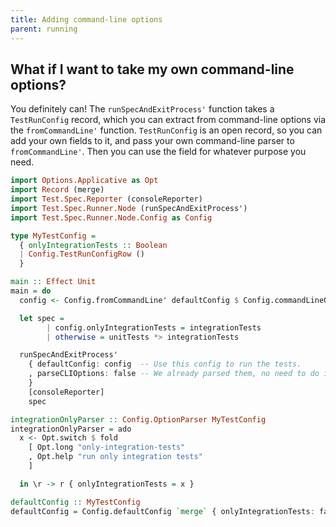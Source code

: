 ```yaml
---
title: Adding command-line options
parent: running
---
```


## What if I want to take my own command-line options?

You definitely can! The `runSpecAndExitProcess'` function takes a
`TestRunConfig` record, which you can extract from command-line options via the
`fromCommandLine'` function. `TestRunConfig` is an open record, so you can add
your own fields to it, and pass your own command-line parser to
`fromCommandLine'`. Then you can use the field for whatever purpose you need.

```haskell
import Options.Applicative as Opt
import Record (merge)
import Test.Spec.Reporter (consoleReporter)
import Test.Spec.Runner.Node (runSpecAndExitProcess')
import Test.Spec.Runner.Node.Config as Config

type MyTestConfig =
  { onlyIntegrationTests :: Boolean
  | Config.TestRunConfigRow ()
  }

main :: Effect Unit
main = do
  config <- Config.fromCommandLine' defaultConfig $ Config.commandLineOptionParsers <> [integrationOnlyParser]

  let spec =
        | config.onlyIntegrationTests = integrationTests
        | otherwise = unitTests *> integrationTests

  runSpecAndExitProcess'
    { defaultConfig: config  -- Use this config to run the tests.
    , parseCLIOptions: false -- We already parsed them, no need to do it again.
    }
    [consoleReporter]
    spec

integrationOnlyParser :: Config.OptionParser MyTestConfig
integrationOnlyParser = ado
  x <- Opt.switch $ fold
    [ Opt.long "only-integration-tests"
    , Opt.help "run only integration tests"
    ]

  in \r -> r { onlyIntegrationTests = x }

defaultConfig :: MyTestConfig
defaultConfig = Config.defaultConfig `merge` { onlyIntegrationTests: false }
```
